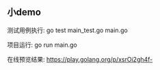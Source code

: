 ## 小demo

测试用例执行: go test main_test.go main.go

项目运行: go run main.go

在线预览结果: https://play.golang.org/p/xsrOi2gh4f-
